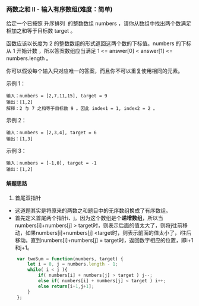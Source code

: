###  两数之和 II - 输入有序数组(难度：简单)


给定一个已按照 升序排列  的整数数组 numbers ，请你从数组中找出两个数满足相加之和等于目标数 target 。

函数应该以长度为 2 的整数数组的形式返回这两个数的下标值。numbers 的下标 从 1 开始计数 ，所以答案数组应当满足 1 <= answer[0] < answer[1] <= numbers.length 。

你可以假设每个输入只对应唯一的答案，而且你不可以重复使用相同的元素。

示例 1：
```
输入：numbers = [2,7,11,15], target = 9
输出：[1,2]
解释：2 与 7 之和等于目标数 9 。因此 index1 = 1, index2 = 2 。
```
示例 2：
```
输入：numbers = [2,3,4], target = 6
输出：[1,3]
```
示例 3：
```
输入：numbers = [-1,0], target = -1
输出：[1,2]
```
#### 解题思路
1. 首尾双指针
- 这道题其实是将原来的两数之和题目中的无序数组换成了有序数组。
- 首先定义首尾两个指针i、j。因为这个数组是个**递增数组**，所以当numbers[i]+numbers[j] > target时，则表示后面的值太大了，则将j往前移动，如果numbers[i]+numbers[j] <target时，则表示前面的值太小了，i往后移动。直到numbers[i]+numbers[j]  = target时，返回数字相应的位置，即i+1和j+1。

```JavaScript
	var twoSum = function(numbers, target) {
        let i = 0, j = numbers.length - 1;
        while( i < j ){
            if( numbers[i] + numbers[j] > target ) j--;
            else if( numbers[i] + numbers[j] < target ) i++;
            else return[i+1,j+1];
        }  
    };
```